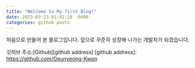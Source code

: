 ```yaml
---
title: "Welcome to My first Blog!"
date: 2023-03-23 01:41:28 -0400
categories: github posts
---
```


처음으로 만들어 본 블로그입니다.
앞으로 꾸준히 성장해 나가는 개발자가 되겠습니다.

깃허브 주소:[Github][github address] 
[github address]: https://github.com/Geunyeong-Kwon
